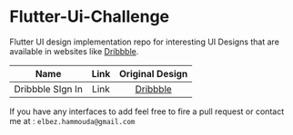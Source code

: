 # Flutter-Ui-Challenge
Flutter UI design implementation repo for interesting UI Designs that are available in websites like [Dribbble](https://dribbble.com).

| Name          | Link          | Original Design  |
|:-------------:|:-------------:|:----------------:|
| Dribbble SIgn In | Link | [Dribbble](https://dribbble.com/shots/5303322-Dribbble-login-screen-redesign)            |



If you have any interfaces to add feel free to fire a pull request or contact me at : `elbez.hammouda@gmail.com`
